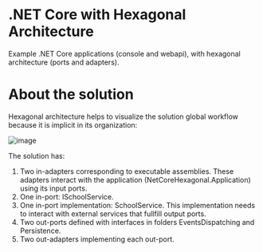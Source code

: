 # .NET Core with Hexagonal Architecture
Example .NET Core applications (console and webapi), with hexagonal architecture (ports and adapters).

# About the solution
Hexagonal architecture helps to visualize the solution global workflow because it is implicit in its organization: 

![image](https://user-images.githubusercontent.com/63680171/162287171-07330a99-15bc-4a36-86ee-b5e0c834b93e.png)

The solution has:
1. Two in-adapters corresponding to executable assemblies. These adapters interact with the application (NetCoreHexagonal.Application) using its input ports.
2. One in-port: ISchoolService.
3. One in-port implementation: SchoolService. This implementation needs to interact with external services that fullfill output ports.
4. Two out-ports defined with interfaces in folders EventsDispatching and Persistence.
5. Two out-adapters implementing each out-port.
